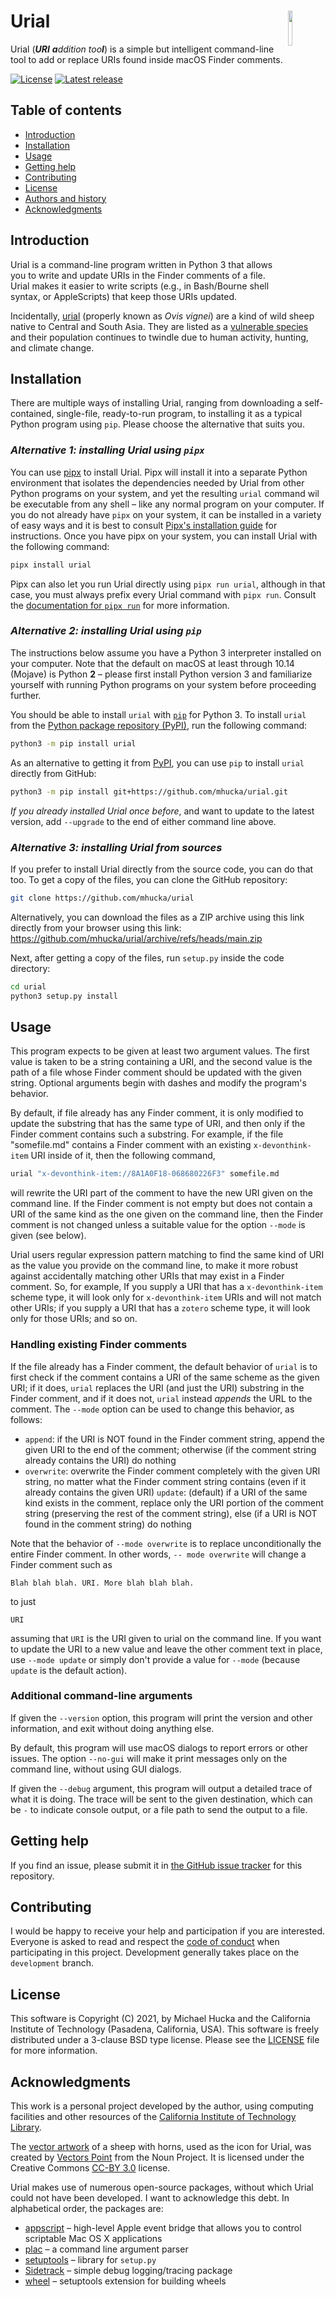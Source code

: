 # Urial<img width="12%" align="right" src="https://github.com/mhucka/urial/raw/main/.graphics/urial-icon.png">

Urial (_**URI** **a**ddition too**l**_) is a simple but intelligent command-line tool to add or replace URIs found inside macOS Finder comments.

[![License](https://img.shields.io/badge/License-BSD%203--Clause-blue.svg?style=flat-square)](https://choosealicense.com/licenses/bsd-3-clause)
[![Latest release](https://img.shields.io/github/v/release/mhucka/urial.svg?style=flat-square&color=b44e88)](https://github.com/mhucka/urial/releases)


## Table of contents

* [Introduction](#introduction)
* [Installation](#installation)
* [Usage](#usage)
* [Getting help](#getting-help)
* [Contributing](#contributing)
* [License](#license)
* [Authors and history](#authors-and-history)
* [Acknowledgments](#authors-and-acknowledgments)


## Introduction

Urial is a command-line program written in Python 3 that allows you to write and update URIs in the Finder comments of a file. Urial makes it easier to write scripts (e.g., in Bash/Bourne shell syntax, or AppleScripts) that keep those URIs updated.

Incidentally, [urial](https://en.wikipedia.org/wiki/Urial) (properly known as _Ovis vignei_) are a kind of wild sheep native to Central and South Asia. They are listed as a [vulnerable species](https://www.iucnredlist.org/species/54940655/195296049) and their population continues to twindle due to human activity, hunting, and climate change.


## Installation

There are multiple ways of installing Urial, ranging from downloading a self-contained, single-file, ready-to-run program, to installing it as a typical Python program using `pip`.  Please choose the alternative that suits you.

### _Alternative 1: installing Urial using `pipx`_

You can use [pipx](https://pypa.github.io/pipx/) to install Urial. Pipx will install it into a separate Python environment that isolates the dependencies needed by Urial from other Python programs on your system, and yet the resulting `urial` command wil be executable from any shell &ndash; like any normal program on your computer. If you do not already have `pipx` on your system, it can be installed in a variety of easy ways and it is best to consult [Pipx's installation guide](https://pypa.github.io/pipx/installation/) for instructions. Once you have pipx on your system, you can install Urial with the following command:
```sh
pipx install urial
```

Pipx can also let you run Urial directly using `pipx run urial`, although in that case, you must always prefix every Urial command with `pipx run`.  Consult the [documentation for `pipx run`](https://github.com/pypa/pipx#walkthrough-running-an-application-in-a-temporary-virtual-environment) for more information.


### _Alternative 2: installing Urial using `pip`_

The instructions below assume you have a Python 3 interpreter installed on your computer.  Note that the default on macOS at least through 10.14 (Mojave) is Python **2** &ndash; please first install Python version 3 and familiarize yourself with running Python programs on your system before proceeding further.

You should be able to install `urial` with [`pip`](https://pip.pypa.io/en/stable/installing/) for Python&nbsp;3.  To install `urial` from the [Python package repository (PyPI)](https://pypi.org), run the following command:
```sh
python3 -m pip install urial
```

As an alternative to getting it from [PyPI](https://pypi.org), you can use `pip` to install `urial` directly from GitHub:
```sh
python3 -m pip install git+https://github.com/mhucka/urial.git
```

_If you already installed Urial once before_, and want to update to the latest version, add `--upgrade` to the end of either command line above.


### _Alternative 3: installing Urial from sources_

If  you prefer to install Urial directly from the source code, you can do that too. To get a copy of the files, you can clone the GitHub repository:
```sh
git clone https://github.com/mhucka/urial
```

Alternatively, you can download the files as a ZIP archive using this link directly from your browser using this link: <https://github.com/mhucka/urial/archive/refs/heads/main.zip>

Next, after getting a copy of the files,  run `setup.py` inside the code directory:
```sh
cd urial
python3 setup.py install
```


## Usage

This program expects to be given at least two argument values.  The first value is taken to be a string containing a URI, and the second value is the path of a file whose Finder comment should be updated with the given string.  Optional arguments begin with dashes and modify the program's behavior.

By default, if file already has any Finder comment, it is only modified to update the substring that has the same type of URI, and then only if the Finder comment contains such a substring.  For example, if the file "somefile.md" contains a Finder comment with an existing `x-devonthink-item` URI inside of it, then the following command,

```sh
urial "x-devonthink-item://8A1A0F18-068680226F3" somefile.md
```

will rewrite the URI part of the comment to have the new URI given on the command line.  If the Finder comment is not empty but does not contain a URI of the same kind as the one given on the command line, then the Finder comment is not changed unless a suitable value for the option `--mode` is given (see below). 

Urial users regular expression pattern matching to find the same kind of URI as the value you provide on the command line, to make it more robust against accidentally matching other URIs that may exist in a Finder comment. So, for example, If you supply a URI that has a `x-devonthink-item` scheme type, it will look only for `x-devonthink-item` URIs and will not match other URIs; if you supply a URI that has a `zotero` scheme type, it will look only for those URIs; and so on.


### Handling existing Finder comments

If the file already has a Finder comment, the default behavior of `urial` is to first check if the comment contains a URI of the same scheme as the given URI; if it does, `urial` replaces the URI (and just the URI) substring in the Finder comment, and if it does not, `urial` instead _appends_ the URL to the comment.  The `--mode` option can be used to change this behavior, as follows:

* `append`: if the URI is NOT found in the Finder comment string, append the given URI to the end of the comment; otherwise (if the comment string already contains the URI) do nothing
* `overwrite`: overwrite the Finder comment completely with the given URI string, no matter what the Finder comment string contains (even if it already contains the given URI)
  `update`: (default) if a URI of the same kind exists in the comment, replace only the URI portion of the comment string (preserving the rest of the comment string), else (if a URI is NOT found in the comment string) do nothing

Note that the behavior of `--mode overwrite` is to replace unconditionally the entire Finder comment.  In other words, `-- mode overwrite` will change a Finder comment such as

    Blah blah blah. URI. More blah blah blah.

to just

    URI

assuming that `URI` is the URI given to urial on the command line.  If you want to update the URI to a new value and leave the other comment text in place, use `--mode update` or simply don't provide a value for `--mode` (because `update` is the default action).


### Additional command-line arguments

If given the `--version` option, this program will print the version and other information, and exit without doing anything else.

By default, this program will use macOS dialogs to report errors or other issues.  The option `--no-gui` will make it print messages only on the command line, without using GUI dialogs.

If given the `--debug` argument, this program will output a detailed trace of what it is doing. The trace will be sent to the given destination, which can be `-` to indicate console output, or a file path to send the output to a file.


## Getting help

If you find an issue, please submit it in [the GitHub issue tracker](https://github.com/mhucka/urial/issues) for this repository.


## Contributing

I would be happy to receive your help and participation if you are interested.  Everyone is asked to read and respect the [code of conduct](CONDUCT.md) when participating in this project.  Development generally takes place on the `development` branch.


## License

This software is Copyright (C) 2021, by Michael Hucka and the California Institute of Technology (Pasadena, California, USA).  This software is freely distributed under a 3-clause BSD type license.  Please see the [LICENSE](LICENSE) file for more information.


## Acknowledgments

This work is a personal project developed by the author, using computing facilities and other resources of the [California Institute of Technology Library](https://www.library.caltech.edu).

The [vector artwork](https://thenounproject.com/icon/bighorn-sheep-head-2608122/) of a sheep with horns, used as the icon for Urial, was created by  [Vectors Point](https://thenounproject.com/vectorspoint/) from the Noun Project.  It is licensed under the Creative Commons [CC-BY 3.0](https://creativecommons.org/licenses/by/3.0/) license.

Urial makes use of numerous open-source packages, without which Urial could not have been developed.  I want to acknowledge this debt.  In alphabetical order, the packages are:

* [appscript](http://appscript.sourceforge.net/py-appscript/doc.html) &ndash; high-level Apple event bridge that allows you to control scriptable Mac OS X applications
* [plac](http://micheles.github.io/plac/) &ndash; a command line argument parser
* [setuptools](https://github.com/pypa/setuptools) &ndash; library for `setup.py`
* [Sidetrack](https://github.com/caltechlibrary/sidetrack) &ndash; simple debug logging/tracing package
* [wheel](https://pypi.org/project/wheel/) &ndash; setuptools extension for building wheels
